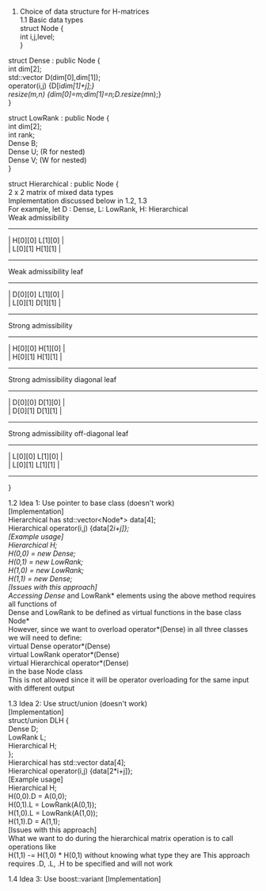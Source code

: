 1. Choice of data structure for H-matrices  
1.1 Basic data types  
struct Node {  
 int i,j,level;  
}  
  
struct Dense : public Node {  
 int dim[2];  
 std::vector<T> D(dim[0],dim[1]);  
 operator(i,j) {D[i*dim[1]+j];}  
 resize(m,n) {dim[0]=m;dim[1]=n;D.resize(m*n);}  
}  
  
struct LowRank : public Node {  
 int dim[2];  
 int rank;  
 Dense B;  
 Dense U; (R for nested)  
 Dense V; (W for nested)  
}  
  
struct Hierarchical : public Node {  
 2 x 2 matrix of mixed data types  
 Implementation discussed below in 1.2, 1.3  
  For example, let D : Dense, L: LowRank, H: Hierarchical  
  Weak admissibility  
   --               --  
   | H[0][0] L[1][0] |  
   | L[0][1] H[1][1] |  
   --               --  
  Weak admissibility leaf  
   --               --  
   | D[0][0] L[1][0] |  
   | L[0][1] D[1][1] |  
   --               --  
  Strong admissibility  
   --               --  
   | H[0][0] H[1][0] |  
   | H[0][1] H[1][1] |  
   --               --  
  Strong admissibility diagonal leaf  
   --               --  
   | D[0][0] D[1][0] |  
   | D[0][1] D[1][1] |  
   --               --  
  Strong admissibility off-diagonal leaf  
   --               --  
   | L[0][0] L[1][0] |  
   | L[0][1] L[1][1] |  
   --               --  
}  
  
1.2 Idea 1: Use pointer to base class (doesn't work)  
[Implementation]  
 Hierarchical has std::vector<Node*> data[4];  
 Hierarchical operator(i,j) {data[2*i+j]};  
[Example usage]  
 Hierarchical H;  
 H(0,0) = new Dense;  
 H(0,1) = new LowRank;  
 H(1,0) = new LowRank;  
 H(1,1) = new Dense;  
[Issues with this approach]  
 Accessing Dense* and LowRank* elements using the above method requires all functions of  
 Dense and LowRank to be defined as virtual functions in the base class Node*  
 However, since we want to overload operator*(Dense) in all three classes we will need to define:  
 virtual Dense operator*(Dense)  
 virtual LowRank operator*(Dense)  
 virtual Hierarchical operator*(Dense)  
 in the base Node class  
 This is not allowed since it will be operator overloading for the same input with different output  
  
1.3 Idea 2: Use struct/union (doesn't work)  
[Implementation]  
 struct/union DLH {  
  Dense D;  
  LowRank L;  
  Hierarchical H;  
 };  
 Hierarchical has std::vector<DLH> data[4];  
 Hierarchical operator(i,j) {data[2*i+j]};  
[Example usage]  
 Hierarchical H;  
 H(0,0).D = A(0,0);  
 H(0,1).L = LowRank(A(0,1));  
 H(1,0).L = LowRank(A(1,0));  
 H(1,1).D = A(1,1);  
[Issues with this approach]  
 What we want to do during the hierarchical matrix operation is to call operations like  
 H(1,1) -= H(1,0) * H(0,1)
 without knowing what type they are
 This approach requires .D, .L, .H to be specified and will not work

1.4 Idea 3: Use boost::variant
[Implementation]